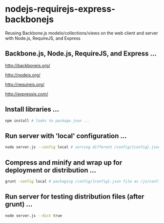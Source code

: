 nodejs-requirejs-express-backbonejs
===================================

Reusing Backbone.js models/collections/views on the web client and server with Node.js, RequireJS, and Express

## Backbone.js, Node.js, RequireJS, and Express ...
http://backbonejs.org/

http://nodejs.org/

http://requirejs.org/

http://expressjs.com/


## Install libraries ...

```bash
npm install # looks to package.json ...
```

## Run server with 'local' configuration ...

```bash
node server.js --config local # serving different /config/{config}.json file as /js/config.json ...
```

## Compress and minify and wrap up for deployment or distribution ...

```bash
grunt -config local # packaging /config/{config}.json file as /js/config.json ...
```

## Run server for testing distribution files (after grunt) ...

```bash
node server.js --dist true
```